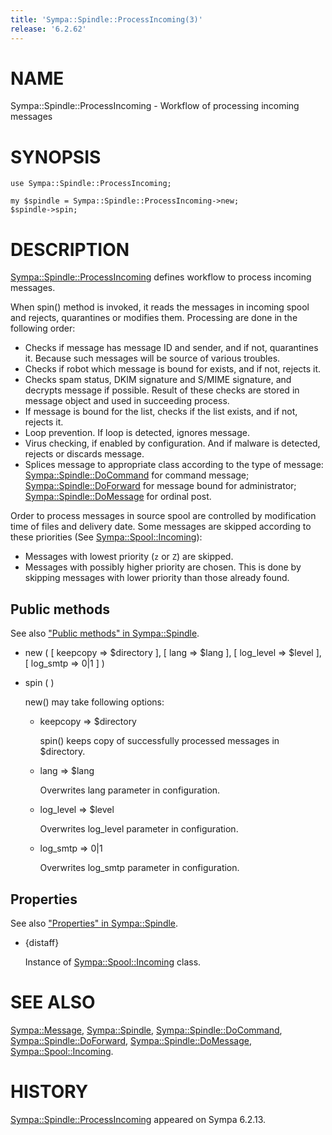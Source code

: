 ```yaml
---
title: 'Sympa::Spindle::ProcessIncoming(3)'
release: '6.2.62'
---
```


# NAME

Sympa::Spindle::ProcessIncoming - Workflow of processing incoming messages

# SYNOPSIS

    use Sympa::Spindle::ProcessIncoming;

    my $spindle = Sympa::Spindle::ProcessIncoming->new;
    $spindle->spin;

# DESCRIPTION

[Sympa::Spindle::ProcessIncoming](./Sympa-Spindle-ProcessIncoming.3.md) defines workflow to process incoming
messages.

When spin() method is invoked, it reads the messages in incoming spool and
rejects, quarantines or modifies them.
Processing are done in the following order:

- Checks if message has message ID and sender, and if not, quarantines it.
Because such messages will be source of various troubles.
- Checks if robot which message is bound for exists, and if not, rejects it.
- Checks spam status, DKIM signature and S/MIME signature,
and decrypts message if possible.
Result of these checks are stored in message object and used in succeeding
process.
- If message is bound for the list, checks if the list exists, and if not,
rejects it.
- Loop prevention.  If loop is detected, ignores message.
- Virus checking, if enabled by configuration.
And if malware is detected, rejects or discards message.
- Splices message to appropriate class according to the type of message:
[Sympa::Spindle::DoCommand](./Sympa-Spindle-DoCommand.3.md) for command message;
[Sympa::Spindle::DoForward](./Sympa-Spindle-DoForward.3.md) for message bound for administrator;
[Sympa::Spindle::DoMessage](./Sympa-Spindle-DoMessage.3.md) for ordinal post.

Order to process messages in source spool are controlled by modification time
of files and delivery date.
Some messages are skipped according to these priorities
(See [Sympa::Spool::Incoming](./Sympa-Spool-Incoming.3.md)):

- Messages with lowest priority (`z` or `Z`) are skipped.
- Messages with possibly higher priority are chosen.
This is done by skipping messages with lower priority than those already
found.

## Public methods

See also ["Public methods" in Sympa::Spindle](./Sympa-Spindle.3.md#public-methods).

- new ( \[ keepcopy => $directory \], \[ lang => $lang \],
\[ log\_level => $level \],
\[ log\_smtp => 0&#124;1 \] )
- spin ( )

    new() may take following options:

    - keepcopy => $directory

        spin() keeps copy of successfully processed messages in $directory.

    - lang => $lang

        Overwrites lang parameter in configuration.

    - log\_level => $level

        Overwrites log\_level parameter in configuration.

    - log\_smtp => 0&#124;1

        Overwrites log\_smtp parameter in configuration.

## Properties

See also ["Properties" in Sympa::Spindle](./Sympa-Spindle.3.md#properties).

- {distaff}

    Instance of [Sympa::Spool::Incoming](./Sympa-Spool-Incoming.3.md) class.

# SEE ALSO

[Sympa::Message](./Sympa-Message.3.md),
[Sympa::Spindle](./Sympa-Spindle.3.md), [Sympa::Spindle::DoCommand](./Sympa-Spindle-DoCommand.3.md), [Sympa::Spindle::DoForward](./Sympa-Spindle-DoForward.3.md),
[Sympa::Spindle::DoMessage](./Sympa-Spindle-DoMessage.3.md),
[Sympa::Spool::Incoming](./Sympa-Spool-Incoming.3.md).

# HISTORY

[Sympa::Spindle::ProcessIncoming](./Sympa-Spindle-ProcessIncoming.3.md) appeared on Sympa 6.2.13.
